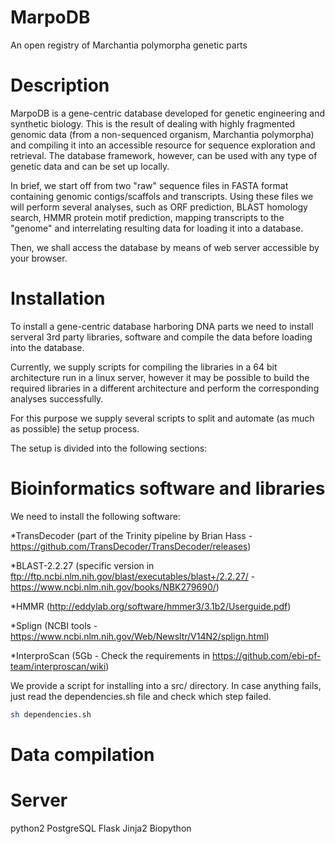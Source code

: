 # MarpoDB
An open registry of Marchantia polymorpha genetic parts

# Description
MarpoDB is a gene-centric database developed for genetic engineering and synthetic biology. This is the result of dealing with highly fragmented genomic data (from a non-sequenced organism, Marchantia polymorpha) and compiling it into an accessible resource for sequence exploration and retrieval. The database framework, however, can be used with any type of genetic data and can be set up locally.

In brief, we start off from two "raw" sequence files in FASTA format containing genomic contigs/scaffols and transcripts. Using these files we will perform several analyses, such as ORF prediction, BLAST homology search, HMMR protein motif prediction, mapping transcripts to the "genome" and interrelating resulting data for loading it into a database.

Then, we shall access the database by means of web server accessible by your browser.

# Installation
To install a gene-centric database harboring DNA parts we need to install serveral 3rd party libraries, software and compile the data before loading into the database. 

Currently, we supply scripts for compiling the libraries in a 64 bit architecture run in a linux server, however it may be possible to build the required libraries in a different architecture and perform the corresponding analyses successfully.

For this purpose we supply several scripts to split and automate (as much as possible) the setup process.

The setup is divided into the following sections:

# Bioinformatics software and libraries

We need to install the following software:

*TransDecoder (part of the Trinity pipeline by Brian Hass -https://github.com/TransDecoder/TransDecoder/releases)

*BLAST-2.2.27 (specific version in ftp://ftp.ncbi.nlm.nih.gov/blast/executables/blast+/2.2.27/ - https://www.ncbi.nlm.nih.gov/books/NBK279690/)

*HMMR (http://eddylab.org/software/hmmer3/3.1b2/Userguide.pdf)

*Splign (NCBI tools - https://www.ncbi.nlm.nih.gov/Web/Newsltr/V14N2/splign.html)

*InterproScan (5Gb - Check the requirements in https://github.com/ebi-pf-team/interproscan/wiki)

We provide a script for installing into a src/ directory. In case anything fails, just read the dependencies.sh file and check which step failed.

```bash
sh dependencies.sh
```

# Data compilation




# Server

python2
PostgreSQL
Flask
Jinja2
Biopython


